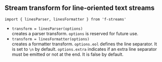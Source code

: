 ## Stream transform for line-oriented text streams

`import { linesParser, linesFormatter } from 'f-streams'`  

* `transform = linesParser(options)`  
  creates a parser transform.
  `options` is reserved for future use.
* `transform = linesFormatter(options)`  
  creates a formatter transform.
  `options.eol` defines the line separator. It is set to `\n` by default.
  `options.extra` indicates if an extra line separator must be emitted or not at the end. It is false by default.

